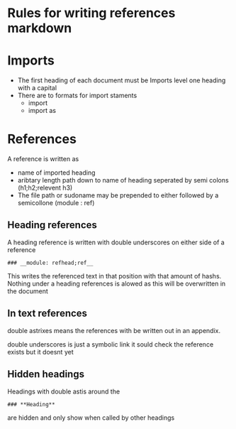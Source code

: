 # Rules for writing references markdown

# Imports


* The first heading of each document must be Imports level one heading with a capital
* There are to formats for import staments
	+ import <relative file path to import withoout.md>
	+ import <relative file path to import without.md> as <sudoname>

# References

A reference is written as

* name of imported heading
* aribtary length path down to name of heading seperated by semi colons (h1;h2;relevent h3)
* The file path or sudoname may be prepended to either followed by a semicollone (module : ref)

 
## Heading references

A heading reference is written with double underscores on either side of a reference 

```{markdown}
### __module: refhead;ref__
```

This writes the referenced text in that position with that amount of hashs. Nothing under a heading references is alowed as this will be overwritten in the document

## In text references

double astrixes means the references with be written out in an appendix.

double underscores is just a symbolic link it sould check the reference exists but it doesnt yet

## Hidden headings

Headings with double astis around the 

```{markdown}
### **Heading**
```

are hidden and only show when called by other headings





  
